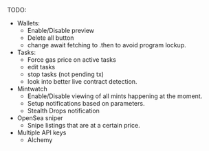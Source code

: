 TODO:
* Wallets:
    * Enable/Disable preview
    * Delete all button
    * change await fetching to .then to avoid program lockup.
* Tasks:
  * Force gas price on active tasks
  * edit tasks
  * stop tasks (not pending tx)
  * look into better live contract detection.
* Mintwatch
  * Enable/Disable viewing of all mints happening at the moment.
  * Setup notifications based on parameters.
  * Stealth Drops notification
* OpenSea sniper
  * Snipe listings that are at a certain price.
* Multiple API keys
  * Alchemy